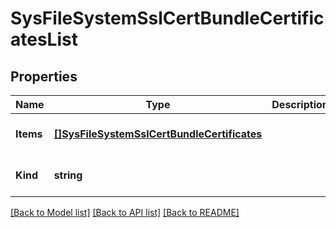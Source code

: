 # SysFileSystemSslCertBundleCertificatesList

## Properties
Name | Type | Description | Notes
------------ | ------------- | ------------- | -------------
**Items** | [**[]SysFileSystemSslCertBundleCertificates**](sys_file_systemSslCert_bundleCertificates.md) |  | [optional] [default to null]
**Kind** | **string** |  | [optional] [default to null]

[[Back to Model list]](../README.md#documentation-for-models) [[Back to API list]](../README.md#documentation-for-api-endpoints) [[Back to README]](../README.md)


